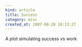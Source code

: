 ```yaml
--- 
kind: article
title: Success
category: misc
created_at: 2007-08-28 18:13:27
---
```

A plot simulating success vs work

